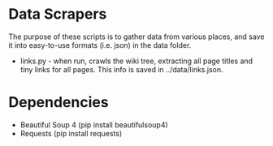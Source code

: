 Data Scrapers
================

The purpose of these scripts is to gather data from various places, and save it into easy-to-use formats (i.e. json) in the data folder.

* links.py - when run, crawls the wiki tree, extracting all page titles and tiny links for all pages.  This info is saved in ../data/links.json.

Dependencies
==============

* Beautiful Soup 4 (pip install beautifulsoup4)
* Requests (pip install requests)

